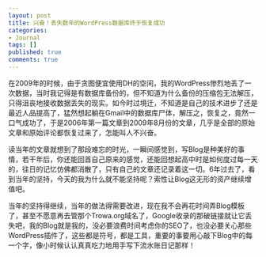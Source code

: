 ```yaml
---
layout: post
title: 兴奋！丢失数年的WordPress数据库终于恢复成功
categories:
- Journal
tags: []
published: true
comments: true
---
```

<p>在2009年的时候，由于贪图便宜使用DH的空间，我的WordPress惨烈地丢了一次数据，当时我记得是有数据库备份的，但不知道为什么备份的压缩包无法解压，只得沮丧地接收数据丢失的现实。如今时过境迁，不知道是自己的技术进步了还是最近人品提高了，猛然想起躺在Gmail中的数据库尸体，解压之，恢复之，竟然一口气成功了，于是2006年第一篇文章到2009年8月份的文章，几乎是全部的原始文章和原始评论都恢复过来了，怎能叫人不兴奋。</p>

<p>读当年的文章就想到了那段难忘的时光，一瞬间感觉到，写Blog是种美好的事情，若干年后，你还能回首自己原来的感觉，还能回想起高中时是如何度过每一天的，往日的记忆仿佛都消散了，只有自己的文章还记录着这一切。6年过去了，看到当年的坚持，今天的我为什么就不能坚持呢？索性让Blog这无形的资产继续增值吧。</p>

<p>当年的坚持得继续，当年的做法得需要改进，现在我不会再花时间弄Blog模板了，甚至不愿意再去管那个Trowa.org域名了，Google收录的那破链接就让它丢失吧，我的Blog就是我的，没必要浪费时间考虑你的SEO了，也没必要关心那些WordPress插件了，这些都是符号，都是工具，重要的事要用心敲下Blog中的每一个字，像小时候认认真真吃力地用手写下流水账日记那样！</p>
